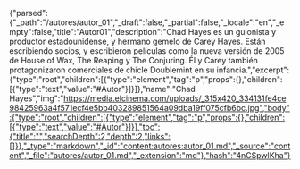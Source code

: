 {"parsed":{"_path":"/autores/autor_01","_draft":false,"_partial":false,"_locale":"en","_empty":false,"title":"Autor01","description":"Chad Hayes es un guionista y productor estadounidense, y hermano gemelo de Carey Hayes. Están escribiendo socios, y escribieron películas como la nueva versión de 2005 de House of Wax, The Reaping y The Conjuring. Él y Carey también protagonizaron comerciales de chicle Doublemint en su infancia.","excerpt":{"type":"root","children":[{"type":"element","tag":"p","props":{},"children":[{"type":"text","value":"#Autor"}]}]},"name":"Chad Hayes","img":"https://media.elcinema.com/uploads/_315x420_334131fe4ce98425963a4f571ecf4e5bb403289851564a09dba19ff075cfb6bc.jpg","body":{"type":"root","children":[{"type":"element","tag":"p","props":{},"children":[{"type":"text","value":"#Autor"}]}],"toc":{"title":"","searchDepth":2,"depth":2,"links":[]}},"_type":"markdown","_id":"content:autores:autor_01.md","_source":"content","_file":"autores/autor_01.md","_extension":"md"},"hash":"4nCSpwlKha"}
